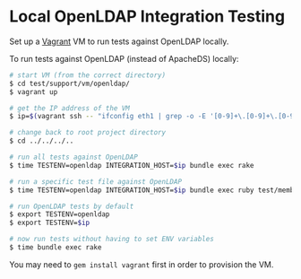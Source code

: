 # Local OpenLDAP Integration Testing

Set up a [Vagrant](http://www.vagrantup.com/) VM to run tests against OpenLDAP locally.

To run tests against OpenLDAP (instead of ApacheDS) locally:

``` bash
# start VM (from the correct directory)
$ cd test/support/vm/openldap/
$ vagrant up

# get the IP address of the VM
$ ip=$(vagrant ssh -- "ifconfig eth1 | grep -o -E '[0-9]+\.[0-9]+\.[0-9]+\.[0-9]+' | head -n1")

# change back to root project directory
$ cd ../../../..

# run all tests against OpenLDAP
$ time TESTENV=openldap INTEGRATION_HOST=$ip bundle exec rake

# run a specific test file against OpenLDAP
$ time TESTENV=openldap INTEGRATION_HOST=$ip bundle exec ruby test/membership_validators/recursive_test.rb

# run OpenLDAP tests by default
$ export TESTENV=openldap
$ export TESTENV=$ip

# now run tests without having to set ENV variables
$ time bundle exec rake
```

You may need to `gem install vagrant` first in order to provision the VM.
